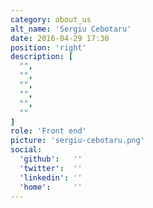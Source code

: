 ```yaml
---
category: about_us
alt_name: 'Sergiu Cebotaru'
date: 2016-04-29 17:30
position: 'right'
description: [
  "",
  "",
  "",
  "",
  "",
  ""
]
role: 'Front end'
picture: 'sergiu-cebotaru.png'
social:
  'github':   ''
  'twitter':  ''
  'linkedin': ''
  'home':     ''
---
```

